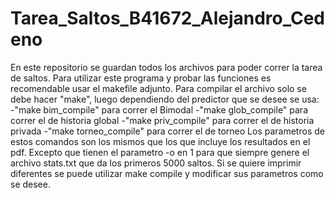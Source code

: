# Tarea_Saltos_B41672_Alejandro_Cedeno
En este repositorio se guardan todos los archivos para poder correr la tarea de saltos. Para utilizar este programa y probar las funciones es recomendable usar el makefile adjunto. Para compilar el archivo solo se debe hacer "make", luego dependiendo del predictor que se desee se usa: 
-"make bim_compile" para correr el Bimodal 
-"make glob_compile" para correr el de historia global 
-"make priv_compile" para correr el de historia privada 
-"make torneo_compile" para correr el de torneo Los parametros de estos comandos son los mismos que los que incluye los resultados en el pdf. Excepto que tienen el parametro 
-o en 1 para que siempre genere el archivo stats.txt que da los primeros 5000 saltos.
Si se quiere imprimir diferentes se puede utilizar make compile y modificar sus parametros como se desee.
